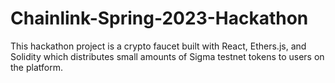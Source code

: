 # Chainlink-Spring-2023-Hackathon
This hackathon project is a crypto faucet built with React, Ethers.js, and Solidity which distributes small amounts of Sigma testnet tokens to users on the platform.
